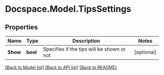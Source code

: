 # Docspace.Model.TipsSettings

## Properties

Name | Type | Description | Notes
------------ | ------------- | ------------- | -------------
**Show** | **bool** | Specifies if the tips will be shown or not | [optional] 

[[Back to Model list]](../README.md#documentation-for-models) [[Back to API list]](../README.md#documentation-for-api-endpoints) [[Back to README]](../README.md)

